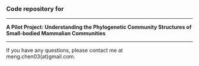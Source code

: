 ### Code repository for

---
<b>A Pilot Project: Understanding the Phylogenetic Community Structures of Small-bodied Mammalian Communities</b>

---

If you have any questions, please contact me at meng.chen03(at)gmail.com.
